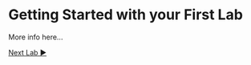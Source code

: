 ﻿# Getting Started with your First Lab

More info here...

[Next Lab ▶](https://github.com/lennilobel/sql2022-workshop-hol/tree/main/HOL/1.%20T-SQL%20Enhancements)



